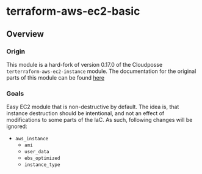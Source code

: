 # terraform-aws-ec2-basic

## Overview

### Origin

This module is a hard-fork of version 0.17.0 of the Cloudposse `terterraform-aws-ec2-instance` module.
The documentation for the original parts of this module can be found
[here](https://github.com/cloudposse/terraform-aws-ec2-instance/tree/0.17.0)

### Goals

Easy EC2 module that is non-destructive by default. The idea is, that instance destruction
should be intentional, and not an effect of modifications to some parts of the IaC.  As such,
following changes will be ignored:

- `aws_instance`
  - `ami`
  - `user_data`
  - `ebs_optimized`
  - `instance_type`
